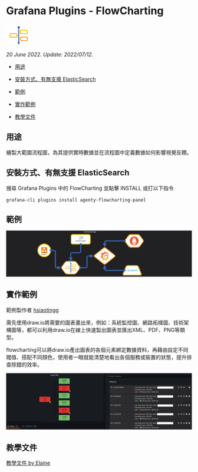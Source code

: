 # Grafana Plugins - FlowCharting

![img](FlowCharting_icon.png)

*20 June 2022. Update: 2022/07/12.*

* [用途](#use)

* [安裝方式、有無支援 ElasticSearch](#install)

* [範例](#example)

* [實作範例](#do_example)

* [教學文件](#teach)

<h2 id="use">用途</h2>

繪製大範圍流程圖，為其提供實時數據並在流程圖中定義數據如何影響視覺反饋。

<h2 id="install">安裝方式、有無支援 ElasticSearch</h2>

搜尋 Grafana Plugins 中的 FlowCharting 並點擊 INSTALL 或打以下指令

    grafana-cli plugins install agenty-flowcharting-panel

<h2 id="example">範例</h2>

![img](FlowCharting.png)

<h2 id="do_example">實作範例</h2>

範例製作者 [hsiaotingg](https://github.com/hsiaotingg/ELKG/blob/Grafana-plugins/flowcharting/teaching.md)

需先使用draw.io將需要的圖表畫出來，例如：系統監控圖、網路拓樸圖、技術架構圖等，都可以利用draw.io在線上快速製出圖表並匯出XML、PDF、PNG等類型。

flowcharting可以將draw.io產出圖表的各個元素綁定數據資料，再藉由設定不同閥值、搭配不同顏色，使用者一眼就能清楚地看出各個服務或裝置的狀態，提升排查除錯的效率。

![img](flowcharting_sample1.png)

<h2 id="teach">教學文件</h2>

[教學文件 by Elaine](https://github.com/StevenHsu22/Grafana/blob/plugins/FlowCharting/grafana_flowcharting_Elaine.pdf)
